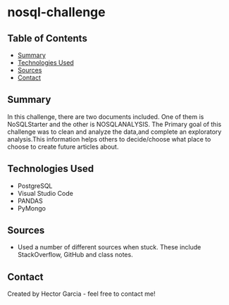 # nosql-challenge

## Table of Contents
* [Summary](#general-information)
* [Technologies Used](#technologies-used)
* [Sources](#setup)
* [Contact](#contact)

## Summary
In this challenge, there are two documents included. One of them is NoSQLStarter and the other is NOSQLANALYSIS. The Primary goal of this challenge was to clean and analyze the data,and complete an exploratory analysis.This information helps others to decide/choose what place to choose to create future articles about.

## Technologies Used 
* PostgreSQL
* Visual Studio Code
* PANDAS
* PyMongo


## Sources
* Used a number of different sources when stuck. These include StackOverflow, GitHub and class notes.

## Contact
Created by Hector Garcia - feel free to contact me!